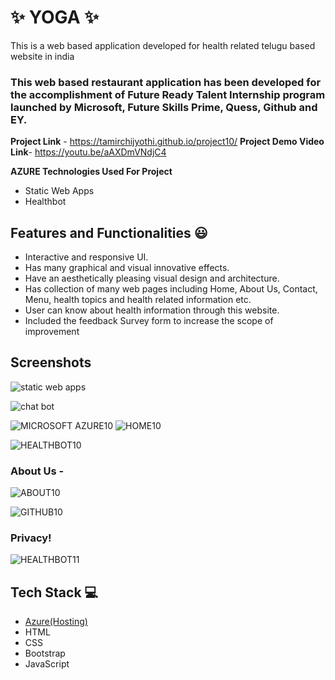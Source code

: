 
# ✨ YOGA  ✨

This is a web based application developed for health related telugu based website in india

### This web based restaurant application has been developed for the accomplishment of Future Ready Talent Internship program launched by Microsoft, Future Skills Prime, Quess, Github and EY.


**Project Link** - https://tamirchijyothi.github.io/project10/
**Project Demo Video Link**- https://youtu.be/aAXDmVNdjC4

**AZURE Technologies Used For Project**

- Static Web Apps
- Healthbot


## Features and Functionalities 😃

- Interactive and responsive UI.
- Has many graphical and visual innovative effects.
- Have an aesthetically pleasing visual design and architecture.
- Has collection of many web pages including Home, About Us, Contact, Menu, health topics and health related information etc.
- User can know about health information through this website.
- Included the feedback Survey form to increase the scope of improvement 

## Screenshots
![static web apps](https://user-images.githubusercontent.com/116431912/216251016-d0826d81-ba16-4b45-866d-b497f8b94ef0.jpg)

![chat bot](https://user-images.githubusercontent.com/116431912/216251291-bf3daa13-200c-4cac-b1e1-d889d64b6945.jpg)


![MICROSOFT AZURE10](https://user-images.githubusercontent.com/116431912/207775175-9b47aa49-e1ff-4a46-a828-afc31159f565.jpg)
 ![HOME10](https://user-images.githubusercontent.com/116431912/207775131-3d0eed56-4137-4352-b4ab-32c1144d7913.jpg)

   ![HEALTHBOT10](https://user-images.githubusercontent.com/116431912/207776121-33d64f3a-3410-4531-9022-3fb9d9929c3f.jpg)


### About Us -
![ABOUT10](https://user-images.githubusercontent.com/116431912/207775102-e2a23b22-51e4-4525-b918-7cfeddeba145.jpg)



![GITHUB10](https://user-images.githubusercontent.com/116431912/207775193-b134ac8e-47d9-43a9-8782-ca163dba9eca.jpg)



### Privacy!

![HEALTHBOT11](https://user-images.githubusercontent.com/116431912/207775219-aa6221e7-472f-4893-a5f0-569a0f8c6bdd.jpg)




## Tech Stack 💻

- [Azure(Hosting)](https://azure.microsoft.com/en-in/features/azure-portal/)
- HTML
- CSS
- Bootstrap
- JavaScript

